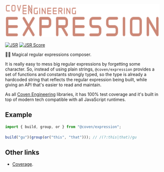 <img alt="Coven Engineering Expression logo" src="https://raw.githubusercontent.com/covenengineering/libraries/main/@coven/expression/logo.svg" height="108" />

[![JSR](https://jsr.io/badges/@coven/expression)](https://jsr.io/@coven/expression)
[![JSR Score](https://jsr.io/badges/@coven/expression/score)](https://jsr.io/@coven/expression/score)

🧙‍♀️ Magical regular expressions composer.

It is really easy to mess big regular expressions by forgetting some character.
So, instead of using plain strings, `@coven/expression` provides a set of
functions and constants strongly typed, so the type is already a hardcoded
string that reflects the regular expression being built, while giving an API
that's easier to read and maintain.

As all [Coven Engineering](https://coven.engineering) libraries, it has 100%
test coverage and it's built in top of modern tech compatible with all
JavaScript runtimes.

## Example

```typescript
import { build, group, or } from "@coven/expression";

build("gu")(group(or("this", "that"))); // /(?:this|that)/gu
```

## Other links

- [Coverage](https://coveralls.io/github/covenengineering/libraries).
